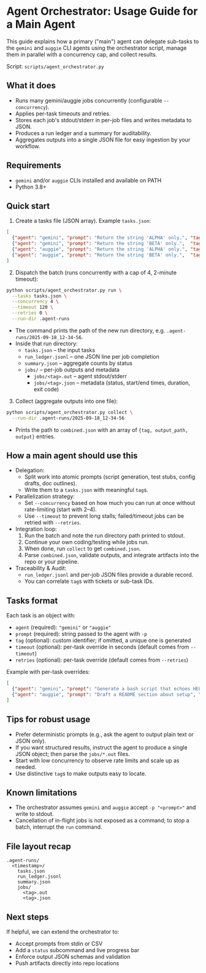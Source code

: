 # Agent Orchestrator: Usage Guide for a Main Agent

This guide explains how a primary ("main") agent can delegate sub-tasks to the `gemini` and `auggie` CLI agents using the orchestrator script, manage them in parallel with a concurrency cap, and collect results.

Script: `scripts/agent_orchestrator.py`

## What it does
- Runs many gemini/auggie jobs concurrently (configurable `--concurrency`).
- Applies per-task timeouts and retries.
- Stores each job's stdout/stderr in per-job files and writes metadata to JSON.
- Produces a run ledger and a summary for auditability.
- Aggregates outputs into a single JSON file for easy ingestion by your workflow.

## Requirements
- `gemini` and/or `auggie` CLIs installed and available on PATH
- Python 3.8+

## Quick start
1) Create a tasks file (JSON array). Example `tasks.json`:

```json
[
  {"agent": "gemini", "prompt": "Return the string 'ALPHA' only.", "tag": "G-ALPHA"},
  {"agent": "gemini", "prompt": "Return the string 'BETA' only.",  "tag": "G-BETA"},
  {"agent": "auggie", "prompt": "Return the string 'ALPHA' only.", "tag": "A-ALPHA"},
  {"agent": "auggie", "prompt": "Return the string 'BETA' only.",  "tag": "A-BETA"}
]
```

2) Dispatch the batch (runs concurrently with a cap of 4, 2-minute timeout):

```bash
python scripts/agent_orchestrator.py run \
  --tasks tasks.json \
  --concurrency 4 \
  --timeout 120 \
  --retries 0 \
  --run-dir .agent-runs
```

- The command prints the path of the new run directory, e.g. `.agent-runs/2025-09-18_12-34-56`.
- Inside that run directory:
  - `tasks.json` – the input tasks
  - `run_ledger.jsonl` – one JSON line per job completion
  - `summary.json` – aggregate counts by status
  - `jobs/` – per-job outputs and metadata
    - `jobs/<tag>.out` – agent stdout/stderr
    - `jobs/<tag>.json` – metadata (status, start/end times, duration, exit code)

3) Collect (aggregate outputs into one file):

```bash
python scripts/agent_orchestrator.py collect \
  --run-dir .agent-runs/2025-09-18_12-34-56
```

- Prints the path to `combined.json` with an array of `{tag, output_path, output}` entries.

## How a main agent should use this

- Delegation:
  - Split work into atomic prompts (script generation, test stubs, config drafts, doc outlines).
  - Write them to a `tasks.json` with meaningful `tag`s.
- Parallelization strategy:
  - Set `--concurrency` based on how much you can run at once without rate-limiting (start with 2–4).
  - Use `--timeout` to prevent long stalls; failed/timeout jobs can be retried with `--retries`.
- Integration loop:
  1) Run the batch and note the run directory path printed to stdout.
  2) Continue your own coding/testing while jobs run.
  3) When done, run `collect` to get `combined.json`.
  4) Parse `combined.json`, validate outputs, and integrate artifacts into the repo or your pipeline.
- Traceability & Audit:
  - `run_ledger.jsonl` and per-job JSON files provide a durable record.
  - You can correlate `tag`s with tickets or sub-task IDs.

## Tasks format
Each task is an object with:
- `agent` (required): `"gemini"` or `"auggie"`
- `prompt` (required): string passed to the agent with `-p`
- `tag` (optional): custom identifier; if omitted, a unique one is generated
- `timeout` (optional): per-task override in seconds (default comes from `--timeout`)
- `retries` (optional): per-task override (default comes from `--retries`)

Example with per-task overrides:

```json
[
  {"agent": "gemini", "prompt": "Generate a bash script that echoes HELLO", "tag": "G-SCRIPT", "timeout": 60},
  {"agent": "auggie", "prompt": "Draft a README section about setup", "tag": "A-README", "retries": 1}
]
```

## Tips for robust usage
- Prefer deterministic prompts (e.g., ask the agent to output plain text or JSON only).
- If you want structured results, instruct the agent to produce a single JSON object; then parse the `jobs/*.out` files.
- Start with low concurrency to observe rate limits and scale up as needed.
- Use distinctive `tag`s to make outputs easy to locate.

## Known limitations
- The orchestrator assumes `gemini` and `auggie` accept `-p "<prompt>"` and write to stdout.
- Cancellation of in-flight jobs is not exposed as a command; to stop a batch, interrupt the `run` command.

## File layout recap
```
.agent-runs/
  <timestamp>/
    tasks.json
    run_ledger.jsonl
    summary.json
    jobs/
      <tag>.out
      <tag>.json
```

## Next steps
If helpful, we can extend the orchestrator to:
- Accept prompts from stdin or CSV
- Add a `status` subcommand and live progress bar
- Enforce output JSON schemas and validation
- Push artifacts directly into repo locations


